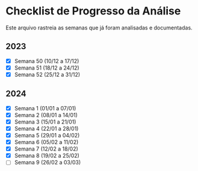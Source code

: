 # Checklist de Progresso da Análise

Este arquivo rastreia as semanas que já foram analisadas e documentadas.

## 2023

- [x] Semana 50 (10/12 a 17/12)
- [x] Semana 51 (18/12 a 24/12)
- [x] Semana 52 (25/12 a 31/12)

## 2024

- [x] Semana 1 (01/01 a 07/01)
- [x] Semana 2 (08/01 a 14/01)
- [x] Semana 3 (15/01 a 21/01)
- [x] Semana 4 (22/01 a 28/01)
- [x] Semana 5 (29/01 a 04/02)
- [x] Semana 6 (05/02 a 11/02)
- [x] Semana 7 (12/02 a 18/02)
- [x] Semana 8 (19/02 a 25/02)
- [ ] Semana 9 (26/02 a 03/03)